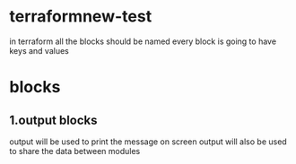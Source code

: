 # terraformnew-test
in terraform all the blocks should be named 
every block is going to have keys and values

# blocks

## 1.output blocks 
output will be used to print the message on screen
output will also be used to share the data between modules 